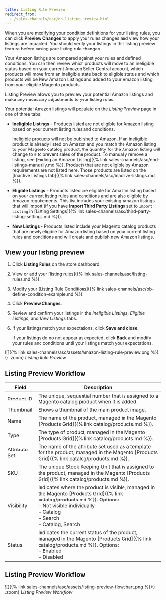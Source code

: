 ```yaml
---
title: Listing Rule Preview
redirect_from:
  - /sales-channels/asc/ob-listing-preview.html
---
```


When you are modifying your condition definitions for your listing rules, you can click **Preview Changes** to apply your rules changes and view how your listings are impacted. You should verify your listings in this listing preview feature before saving your listing rule changes.

Your Amazon listings are compared against your rules and defined conditions. You can then review which products will move to an ineligible status based on your current Amazon Seller Central account, which products will move from an ineligible state back to eligible status and which products will be New Amazon Listings and added to your Amazon listing from your eligible Magento products.

Listing Preview allows you to preview your potential Amazon listings and make any necessary adjustments to your listing rules.

Your potential Amazon listings will populate on the _Listing Preview_ page in one of three tabs:

- **Ineligible Listings** - Products listed are not eligible for Amazon listing based on your current listing rules and conditions.

   Ineligible products will not be published to Amazon. If an ineligible product is already listed on Amazon and you match the Amazon listing to your Magento catalog product, the quantity for the Amazon listing will change to `0` to prevent sales of the product. To manually remove a listing, see [Ending an Amazon Listing]({% link sales-channels/asc/end-listings-manually.md %}). Products that are not eligible by Amazon requirements are not listed here. Those products are listed on the [Inactive Listings tab]({% link sales-channels/asc/inactive-listings.md %}).

- **Eligible Listings** - Products listed are eligible for Amazon listing based on your current listing rules and conditions and are also eligible by Amazon requirements. This list includes your existing Amazon listings that will import (if you have **Import Third Party Listings** set to `Import Listing` in [Listing Settings]({% link sales-channels/asc/third-party-listing-settings.md %})).

- **New Listings** - Products listed include your Magento catalog products that are newly eligible for Amazon listing based on your current listing rules and conditions and will create and publish new Amazon listings.

## View your listing preview

1. Click **Listing Rules** on the store dashboard.

1. View or add your [listing rules]({% link sales-channels/asc/listing-rules.md %}).

1. Modify your [Listing Rule Conditions]({% link sales-channels/asc/ob-define-condition-example.md %}).

1. Click **Preview Changes**.

1. Review and confirm your listings in the _Ineligible Listings_, _Eligible Listings_, and _New Listings_ tabs.

1. If your listings match your expectations, click **Save and close**.

    If your listings do no not appear as expected, click **Back** and modify your rules and conditions until your listings match your expectations.

![]({% link sales-channels/asc/assets/amazon-listing-rule-preview.png %}){: .zoom}
_Listing Rule Preview_

## Listing Preview Workflow

|Field|Description|
|--- |--- |
|Product ID |The unique, sequential number that is assigned to a Magento catalog product when it is added. |
|Thumbnail |Shows a thumbnail of the main product image. |
|Name |The name of the product, managed in the Magento [Products Grid]({% link catalog/products.md %}). |
|Type |The type of product, managed in the Magento [Products Grid]({% link catalog/products.md %}). |
|Attribute Set |The name of the attribute set used as a template for the product, managed in the Magento [Products Grid]({% link catalog/products.md %}). |
|SKU |The unique Stock Keeping Unit that is assigned to the product, managed in the Magento [Products Grid]({% link catalog/products.md %}). |
|Visibility |Indicates where the product is visible, managed in the Magento [Products Grid]({% link catalog/products.md %}). Options:<br/>- Not visible individually<br/>- Catalog<br/>- Search<br/>- Catalog, Search |
|Status |Indicates the current status of the product, managed in the Magento [Products Grid]({% link catalog/products.md %}). Options:<br/>- Enabled<br/>- Disabled |

## Listing Preview Workflow

![]({% link sales-channels/asc/assets/listing-preview-flowchart.png %}){: .zoom}
_Listing Preview Workflow_
